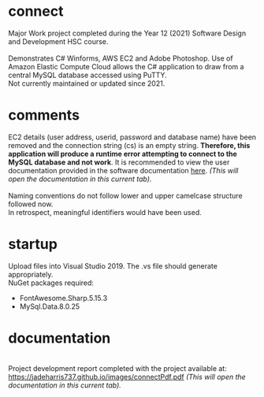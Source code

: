 # connect
Major Work project completed during the Year 12 (2021) Software Design and Development HSC course. <br /><br />
Demonstrates C# Winforms, AWS EC2 and Adobe Photoshop. Use of Amazon Elastic Compute Cloud allows the C# application to draw from a central MySQL database accessed using PuTTY.<br />
Not currently maintained or updated since 2021.

# comments
EC2 details (user address, userid, password and database name) have been removed and the connection string (cs) is an empty string. <b>Therefore, this application will produce a runtime error attempting to connect to the MySQL database and not work</b>. It is recommended to view the user documentation provided in the software documentation <a href="https://jadeharris737.github.io/images/userManual.pdf" target="_blank">here</a>. <i>(This will open the documentation in this current tab).</i><br /><br />
Naming conventions do not follow lower and upper camelcase structure followed now. <br />In retrospect, meaningful identifiers would have been used.

# startup
Upload files into Visual Studio 2019. The .vs file should generate appropriately. <br />
NuGet packages required:
- FontAwesome.Sharp.5.15.3
- MySql.Data.8.0.25

# documentation
<br /> Project development report completed with the project available at: https://jadeharris737.github.io/images/connectPdf.pdf <i>(This will open the documentation in this current tab).</i><br />
